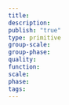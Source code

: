 ```yaml
---
title: 
description: 
publish: "true"
type: primitive
group-scale: 
group-phase: 
quality: 
function: 
scale: 
phase: 
tags:
---
```


